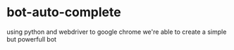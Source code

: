 # bot-auto-complete
using python and webdriver to google chrome we're able to create a simple but powerfull bot 
